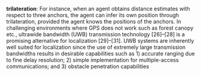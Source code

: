 **trilateration**: For instance, when an agent obtains distance estimates with respect to three anchors, the agent can infer its own position through trilateration, provided the agent knows the positions of the anchors.
In challenging environments where GPS does not work such as forest canopy etc., ultrawide bandwidth (UWB) transmission technology [26]–[28] is a promising alternative for localization [29]–[31]. UWB systems are inherently well suited for localization since the use of extremely large transmission bandwidths results in desirable capabilities such as 1) accurate ranging due to fine delay resolution; 2) simple implementation for multiple-access communications; and 3) obstacle penetration capabilities 



